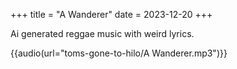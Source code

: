 +++
title = "A Wanderer"
date = 2023-12-20
+++

Ai generated reggae music with weird lyrics.

{{audio(url="toms-gone-to-hilo/A Wanderer.mp3")}}
